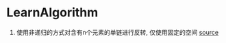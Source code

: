LearnAlgorithm
==============
1. 使用非递归的方式对含有n个元素的单链进行反转, 仅使用固定的空间 [source](DataStructure/ReverseList.cpp)
